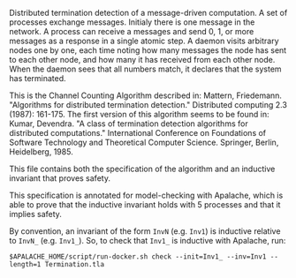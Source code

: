 Distributed termination detection of a message-driven computation.  A set of
processes exchange messages.  Initialy there is one message in the network.  A
process can receive a messages and send 0, 1, or more messages as a response in
a single atomic step.  A daemon visits arbitrary nodes one by one, each time
noting how many messages the node has sent to each other node, and how many it
has received from each other node.  When the daemon sees that all numbers
match, it declares that the system has terminated.

This is the Channel Counting Algorithm described in: Mattern, Friedemann.
"Algorithms for distributed termination detection." Distributed computing 2.3
(1987): 161-175.  The first version of this algorithm seems to be found in:
Kumar, Devendra.  "A class of termination detection algorithms for distributed
computations." International Conference on Foundations of Software Technology
and Theoretical Computer Science.  Springer, Berlin, Heidelberg, 1985.

This file contains both the specification of the algorithm and an inductive
invariant that proves safety.

This specification is annotated for model-checking with Apalache, which is able
to prove that the inductive invariant holds with 5 processes and that it
implies safety.

By convention, an invariant of the form `InvN` (e.g. `Inv1`) is inductive
relative to `InvN_` (e.g. `Inv1_`).  So, to check that `Inv1_` is inductive
with Apalache, run:

```
$APALACHE_HOME/script/run-docker.sh check --init=Inv1_ --inv=Inv1 --length=1 Termination.tla
```
